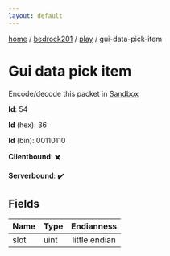 ```yaml
---
layout: default
---
```


[home](/)  /  [bedrock201](/protocol/bedrock201)  /  [play](/protocol/bedrock201/play)  /  gui-data-pick-item

# Gui data pick item

Encode/decode this packet in [Sandbox](../../../sandbox/bedrock201#play.gui_data_pick_item)

**Id**: 54

**Id** (hex): 36

**Id** (bin): 00110110

**Clientbound**: ✖️

**Serverbound**: ✔️

## Fields

Name | Type | Endianness
---|---|:---:
slot | uint | little endian
